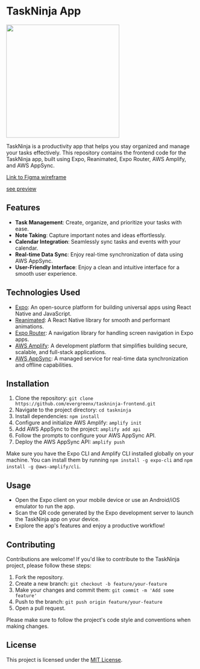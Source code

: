 # TaskNinja App
<img src="https://res.cloudinary.com/evergreenx/image/upload/v1688238985/_e791d655-00d3-4696-bda7-ba4f81f4bcbb-removebg-preview_1_lqi8jw.png"  width="300" height="300">

TaskNinja is a productivity app that helps you stay organized and manage your tasks effectively. This repository contains the frontend code for the TaskNinja app, built using Expo, Reanimated, Expo Router, AWS Amplify, and AWS AppSync.

  [Link to Figma wireframe](https://www.figma.com/file/jb2gcjedcdtd8tImTPB0eC/TaskNinja?type=design&t=QbAUAM6ZkJCvyYa1-6)

[see preview ](https://res.cloudinary.com/evergreenx/video/upload/v1690860472/642CB970-E7D6-43FD-976B-0BC7B79D76FF_j9n2c8.mov)



## Features

- **Task Management**: Create, organize, and prioritize your tasks with ease.
- **Note Taking**: Capture important notes and ideas effortlessly.
- **Calendar Integration**: Seamlessly sync tasks and events with your calendar.
- **Real-time Data Sync**: Enjoy real-time synchronization of data using AWS AppSync.
- **User-Friendly Interface**: Enjoy a clean and intuitive interface for a smooth user experience.

## Technologies Used

- [Expo](https://expo.io): An open-source platform for building universal apps using React Native and JavaScript.
- [Reanimated](https://docs.swmansion.com/react-native-reanimated/): A React Native library for smooth and performant animations.
- [Expo Router](https://reactnavigation.org/docs/getting-started/): A navigation library for handling screen navigation in Expo apps.
- [AWS Amplify](https://aws.amazon.com/amplify/): A development platform that simplifies building secure, scalable, and full-stack applications.
- [AWS AppSync](https://aws.amazon.com/appsync/): A managed service for real-time data synchronization and offline capabilities.

## Installation

1. Clone the repository: `git clone https://github.com/evergreenx/taskninja-frontend.git`
2. Navigate to the project directory: `cd taskninja`
3. Install dependencies: `npm install`
4. Configure and initialize AWS Amplify: `amplify init`
5. Add AWS AppSync to the project: `amplify add api`
6. Follow the prompts to configure your AWS AppSync API.
7. Deploy the AWS AppSync API: `amplify push`

Make sure you have the Expo CLI and Amplify CLI installed globally on your machine. You can install them by running `npm install -g expo-cli` and `npm install -g @aws-amplify/cli`.

## Usage

- Open the Expo client on your mobile device or use an Android/iOS emulator to run the app.
- Scan the QR code generated by the Expo development server to launch the TaskNinja app on your device.
- Explore the app's features and enjoy a productive workflow!

## Contributing

Contributions are welcome! If you'd like to contribute to the TaskNinja project, please follow these steps:

1. Fork the repository.
2. Create a new branch: `git checkout -b feature/your-feature`
3. Make your changes and commit them: `git commit -m 'Add some feature'`
4. Push to the branch: `git push origin feature/your-feature`
5. Open a pull request.

Please make sure to follow the project's code style and conventions when making changes.

## License

This project is licensed under the [MIT License](LICENSE).


